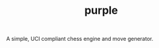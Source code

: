 <div align='center'>
    <h1>purple</h1><br>
</div>

A simple, UCI compliant chess engine and move generator.

